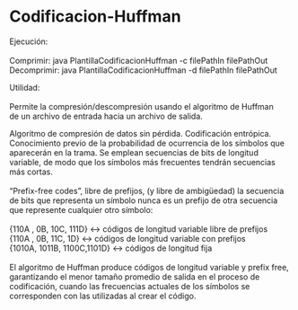 # Codificacion-Huffman
 Ejecución: <br /> <br />
            Comprimir:    java PlantillaCodificacionHuffman -c filePathIn filePathOut  <br />
            Decomprimir:  java PlantillaCodificacionHuffman -d filePathIn filePathOut  <br />
  
 Utilidad:  <br /> <br /> Permite la compresión/descompresión usando el algoritmo de Huffman <br />
 de un archivo de entrada hacia un archivo de salida. 

Algoritmo de compresión de datos sin pérdida.
Codificación entrópica. Conocimiento previo de la probabilidad
de ocurrencia de los símbolos que aparecerán en la trama. Se 
emplean secuencias de bits de longitud variable, de modo que 
los símbolos más frecuentes tendrán secuencias más cortas.<br /><br />
“Prefix-free codes”, libre de prefijos, (y libre de ambigüedad) la 
secuencia de bits que representa un símbolo nunca es un prefijo 
de otra secuencia que represente cualquier otro símbolo: <br /> <br />
{110A , 0B, 10C, 111D} <-> códigos de longitud variable libre de prefijos <br />
{110A , 0B, 11C, 1D} <-> códigos de longitud variable con prefijos <br />
{1010A, 1011B, 1100C,1101D} <-> códigos de longitud fija <br /> <br />
El algoritmo de Huffman produce códigos de longitud variable y 
prefix free, garantizando el menor tamaño promedio de salida 
en el proceso de codificación, cuando las frecuencias actuales de 
los símbolos se corresponden con las utilizadas al crear el código. 

